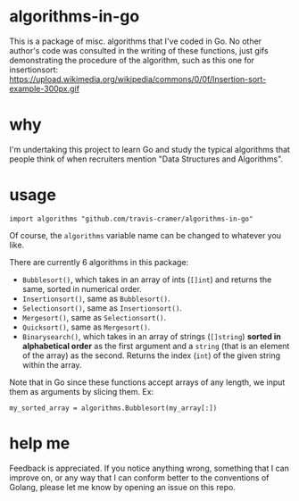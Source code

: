 # algorithms-in-go
This is a package of misc. algorithms that I've coded in Go. No other author's code was consulted in the writing of 
these functions, just gifs demonstrating the procedure of the algorithm, such as this one for insertionsort:  
https://upload.wikimedia.org/wikipedia/commons/0/0f/Insertion-sort-example-300px.gif

# why
I'm undertaking this project to learn Go and study the typical algorithms that people think of when
recruiters mention "Data Structures and Algorithms".

# usage
```
import algorithms "github.com/travis-cramer/algorithms-in-go"
```
Of course, the `algorithms` variable name can be changed to whatever you like.

There are currently 6 algorithms in this package:
* `Bubblesort()`, which takes in an array of ints (`[]int`) and returns the same, sorted in numerical order.
* `Insertionsort()`, same as `Bubblesort()`.
* `Selectionsort()`, same as `Insertionsort()`.
* `Mergesort()`, same as `Selectionsort()`.
* `Quicksort()`, same as `Mergesort()`.
* `Binarysearch()`, which takes in an array of strings (`[]string`) **sorted in alphabetical order** as the first 
argument and a `string` (that is an element of the array) as the second. Returns the index (`int`) of the given 
string within the array.

Note that in Go since these functions accept arrays of any length, we input them as arguments by slicing them. Ex:
```
my_sorted_array = algorithms.Bubblesort(my_array[:])
```

# help me
Feedback is appreciated. If you notice anything wrong, something that I can improve on, or any way that I can conform 
better to the conventions of Golang, please let me know by opening an issue on this repo.

